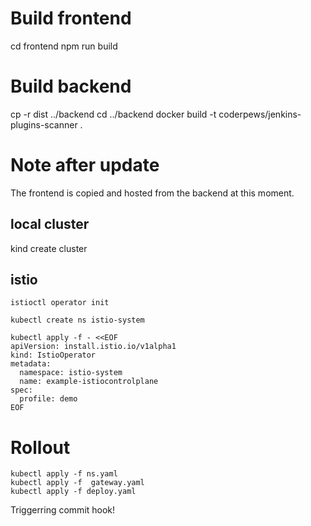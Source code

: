 # Build  frontend
cd frontend
npm run build

# Build  backend
cp -r dist ../backend
cd ../backend
docker build  -t  coderpews/jenkins-plugins-scanner  .

# Note after update
The frontend is copied and hosted from the backend at this moment.

## local cluster
kind create cluster

## istio
```
istioctl operator init

kubectl create ns istio-system

kubectl apply -f - <<EOF
apiVersion: install.istio.io/v1alpha1
kind: IstioOperator
metadata:
  namespace: istio-system
  name: example-istiocontrolplane
spec:
  profile: demo
EOF
```

# Rollout
```
kubectl apply -f ns.yaml
kubectl apply -f  gateway.yaml
kubectl apply -f deploy.yaml
```

Triggerring commit hook!
